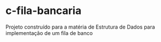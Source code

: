 # c-fila-bancaria
Projeto construído para a matéria de Estrutura de Dados para implementação de um fila de banco
